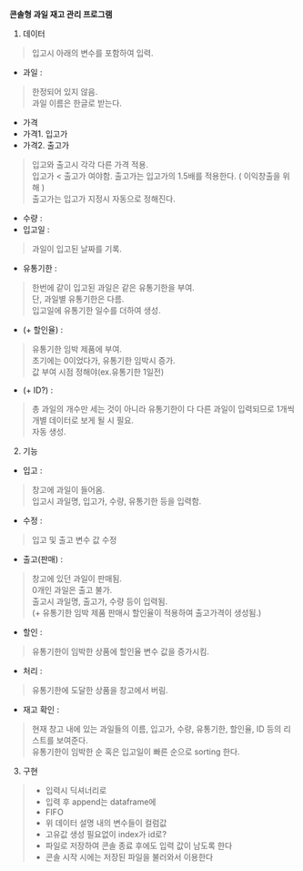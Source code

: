 **콘솔형 과일 재고 관리 프로그램**

1. 데이터
> 입고시 아래의 변수를 포함하여 입력.
- 과일 :  
> 한정되어 있지 않음.  
> 과일 이름은 한글로 받는다.  
- 가격
- 가격1. 입고가  
- 가격2. 출고가  
> 입고와 출고시 각각 다른 가격 적용.  
> 입고가 < 출고가 여야함.
> 출고가는 입고가의 1.5배를 적용한다. ( 이익창출을 위해 )  
> 출고가는 입고가 지정시 자동으로 정해진다.  
- 수량 : 
- 입고일 :  
> 과일이 입고된 날짜를 기록.
- 유통기한 :  
> 한번에 같이 입고된 과일은 같은 유통기한을 부여.  
> 단, 과일별 유통기한은 다름.  
> 입고일에 유통기한 일수를 더하여 생성.
- (+ 할인율) :  
> 유통기한 임박 제품에 부여.  
> 초기에는 0이었다가, 유통기한 임박시 증가.  
> 값 부여 시점 정해야(ex.유통기한 1일전)
- (+ ID?) :  
> 총 과일의 개수만 세는 것이 아니라 유통기한이 다 다른 과일이 입력되므로 1개씩 개별 데이터로 보게 될 시 필요.  
> 자동 생성.

2. 기능
- 입고 :  
> 창고에 과일이 들어옴.  
> 입고시 과일명, 입고가, 수량, 유통기한 등을 입력함.
- 수정 :  
> 입고 및 출고 변수 값 수정
- 출고(판매) :  
> 창고에 있던 과일이 판매됨.  
> 0개인 과일은 출고 불가.  
> 출고시 과일명, 출고가, 수량 등이 입력됨.  
> (+ 유통기한 임박 제품 판매시 할인율이 적용하여 출고가격이 생성됨.)
- 할인 :  
> 유통기한이 임박한 상품에 할인율 변수 값을 증가시킴.
- 처리 :  
> 유통기한에 도달한 상품을 창고에서 버림.
- 재고 확인 :  
> 현재 창고 내에 있는 과일들의 이름, 입고가, 수량, 유통기한, 할인율, ID 등의 리스트를 보여준다.  
> 유통기한이 임박한 순 혹은 입고일이 빠른 순으로 sorting 한다.


3. 구현
> - 입력시 딕셔너리로
> - 입력 후 append는 dataframe에
> - FIFO
> - 위 데이터 설명 내의 변수들이 컬럼값
> - 고유값 생성 필요없이 index가 id로?
> - 파일로 저장하여 콘솔 종료 후에도 입력 값이 남도록 한다
> - 콘솔 시작 시에는 저장된 파일을 불러와서 이용한다
